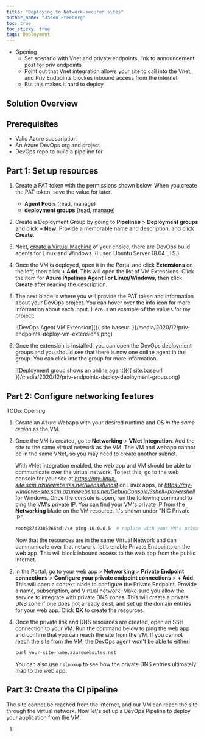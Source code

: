 ```yaml
---
title: "Deploying to Network-secured sites"
author_name: "Jason Freeberg"
toc: true
toc_sticky: true
tags: Deployment
---
```


- Opening
  - Set scenario with Vnet and private endpoints, link to announcement post for priv endpoints
  - Point out that Vnet integration allows your site to call into the Vnet, and Priv Endpoints blockes inbound access from the internet
  - But this makes it hard to deploy

## Solution Overview

## Prerequisites
  
- Valid Azure subscription
- An Azure DevOps org and project
- DevOps repo to build a pipeline for

## Part 1: Set up resources
  
1. Create a PAT token with the permissions shown below. When you create the PAT token, save the value for later!

   - **Agent Pools** (read, manage)
   - **deployment groups** (read, manage)

2. Create a Deployment Group by going to **Pipelines** > **Deployment groups** and click **+ New**. Provide a memorable name and description, and click **Create**.
3. Next, [create a Virtual Machine](https://portal.azure.com/#create/Microsoft.VirtualMachine) of your choice, there are DevOps build agents for Linux and Windows. (I used Ubuntu Server 18.04 LTS.)
4. Once the VM is deployed, open it in the Portal and click **Extensions** on the left, then click **+ Add**. This will open the list of VM Extensions. Click the item for **Azure Pipelines Agent For Linux/Windows**, then click **Create** after reading the description.
5. The next blade is where you will provide the PAT token and information about your DevOps project. You can hover over the info icon for more information about each input. Here is an example of the values for my project:  

   ![DevOps Agent VM Extension]({{ site.baseurl }}/media/2020/12/priv-endpoints-deploy-vm-extensions.png)

6. Once the extension is installed, you can open the DevOps deployment groups and you should see that there is now one online agent in the group. You can click into the group for more information.

    ![Deployment group shows an online agent]({{ site.baseurl }}/media/2020/12/priv-endpoints-deploy-deployment-group.png)

## Part 2: Configure networking features

TODo: Opening

1. Create an Azure Webapp with your desired runtime and OS *in the same region* as the VM.
2. Once the VM is created, go to **Networking** > **VNet Integration**. Add the site to the same virtual network as the VM. The VM and webapp cannot be in the same VNet, so you may need to create another subnet.

    With VNet integration enabled, the web app and VM should be able to communicate over the virtual network. To test this, go to the web console for your site at *https://my-linux-site.scm.azurewebsites.net/webssh/host* on Linux apps, or *https://my-windows-site.scm.azurewebsites.net/DebugConsole/?shell=powershell* for Windows. Once the console is open, run the following command to ping the VM's private IP. You can find your VM's private IP from the **Networking** blade on the VM resource. It's shown under "NIC Private IP".

    ```bash
    root@87d2385265ad:/\# ping 10.0.0.5  # replace with your VM's private IP
    ```

    Now that the resources are in the same Virtual Network and can communicate over that network, let's enable Private Endpoints on the web app. This will block inbound access to the web app from the public internet.

3. In the Portal, go to your web app > **Networking** > **Private Endpoint connections** > **Configure your private endpoint connections** > **+ Add**. This will open a context blade to configure the Private Endpoint. Provide a name, subscription, and Virtual network. Make sure you allow the service to integrate with private DNS zones. This will create a private DNS zone if one does not already exist, and set up the domain entries for your web app. Click **OK** to create the resources.
4. Once the private link and DNS resources are created, open an SSH connection to your VM. Run the command below to ping the web app and confirm that you can reach the site from the VM. If you cannot reach the site from the VM, the DevOps agent won't be able to either!

    ```bash
    curl your-site-name.azurewebsites.net
    ```

    You can also use `nslookup` to see how the private DNS entries ultimately map to the web app.

## Part 3: Create the CI pipeline

The site cannot be reached from the internet, and our VM can reach the site through the virtual network. Now let's set up a DevOps Pipeline to deploy your application from the VM.

1. 
